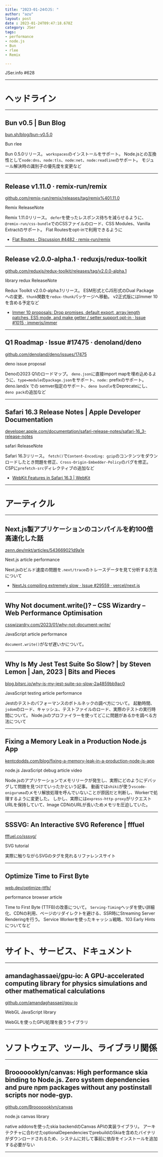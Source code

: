 ```yaml
---
title: "2023-01-24のJS: "
author: "azu"
layout: post
date : 2023-01-24T09:47:18.678Z
category: JSer
tags:
- performance
- node.js
- Bun
- rlee
- Remix

---
```


JSer.info #628

----

<h1 class="site-genre">ヘッドライン</h1>

----

## Bun v0.5 | Bun Blog
[bun.sh/blog/bun-v0.5.0](https://bun.sh/blog/bun-v0.5.0 "Bun v0.5 | Bun Blog")
<p class="jser-tags jser-tag-icon"><span class="jser-tag">Bun</span> <span class="jser-tag">rlee</span></p>

Bun 0.5.0リリース。
`workspaces`のインストールをサポート。
Node.jsとの互換性として`node:dns`、`node:tls`、`node:net`、`node:readline`のサポート。
モジュール解決時の識別子の優先度を変更など


----

## Release v1.11.0 · remix-run/remix
[github.com/remix-run/remix/releases/tag/remix%401.11.0](https://github.com/remix-run/remix/releases/tag/remix%401.11.0 "Release v1.11.0 · remix-run/remix")
<p class="jser-tags jser-tag-icon"><span class="jser-tag">Remix</span> <span class="jser-tag">ReleaseNote</span></p>

Remix 1.11.0リリース。
`defer`を使ったレスポンス待ちを減らせるように、`@remix-run/css-bundle`でのCSSファイルのロード、CSS Modules、Vanilla Extractのサポート。
Flat Routesをopt-inで利用できるように

- [Flat Routes · Discussion #4482 · remix-run/remix](https://github.com/remix-run/remix/discussions/4482 "Flat Routes · Discussion #4482 · remix-run/remix")

----

## Release v2.0.0-alpha.1 · reduxjs/redux-toolkit
[github.com/reduxjs/redux-toolkit/releases/tag/v2.0.0-alpha.1](https://github.com/reduxjs/redux-toolkit/releases/tag/v2.0.0-alpha.1 "Release v2.0.0-alpha.1 · reduxjs/redux-toolkit")
<p class="jser-tags jser-tag-icon"><span class="jser-tag">library</span> <span class="jser-tag">redux</span> <span class="jser-tag">ReleaseNote</span></p>

Redux Toolkit v2.0.0-alpha.1リリース。
ESM形式とCJS形式のDual Packageへの変更、`thunk`関数を`redux-thunk`パッケージへ移動。
v2正式版にはImmer 10を含める予定など

- [Immer 10 proposals: Drop promises, default export, array.length patches, ES5 mode, and make getter / setter support opt-in · Issue #1015 · immerjs/immer](https://github.com/immerjs/immer/issues/1015 "Immer 10 proposals: Drop promises, default export, array.length patches, ES5 mode, and make getter / setter support opt-in · Issue #1015 · immerjs/immer")

----

## Q1 Roadmap · Issue #17475 · denoland/deno
[github.com/denoland/deno/issues/17475](https://github.com/denoland/deno/issues/17475 "Q1 Roadmap · Issue #17475 · denoland/deno")
<p class="jser-tags jser-tag-icon"><span class="jser-tag">deno</span> <span class="jser-tag">issue</span> <span class="jser-tag">proposal</span></p>

Denoの2023 Q1のロードマップ。
`deno.json`に直接import mapを埋め込めるように、`type=module`の`package.json`をサポート、`node:` prefixのサポート。
deno.land/x での semver指定のサポート、`deno bundle`をDeprecateにし、`deno pack`の追加など


----

## Safari 16.3 Release Notes | Apple Developer Documentation
[developer.apple.com/documentation/safari-release-notes/safari-16\_3-release-notes](https://developer.apple.com/documentation/safari-release-notes/safari-16_3-release-notes "Safari 16.3 Release Notes | Apple Developer Documentation")
<p class="jser-tags jser-tag-icon"><span class="jser-tag">safari</span> <span class="jser-tag">ReleaseNote</span></p>

Safari 16.3リリース。
`fetch()`で`Content-Encoding: gzip`のコンテンツをダウンロードしたとき問題を修正、`Cross-Origin-Embedder-Policy`のバグを修正。
CSPに`prefetch-src`ディレクティブの追加など

- [WebKit Features in Safari 16.3 | WebKit](https://webkit.org/blog/13691/webkit-features-in-safari-16-3/ "WebKit Features in Safari 16.3 | WebKit")

----
<h1 class="site-genre">アーティクル</h1>

----

## Next.js製アプリケーションのコンパイルを約100倍高速化した話
[zenn.dev/mkt/articles/543669021d9a1e](https://zenn.dev/mkt/articles/543669021d9a1e "Next.js製アプリケーションのコンパイルを約100倍高速化した話")
<p class="jser-tags jser-tag-icon"><span class="jser-tag">Next.js</span> <span class="jser-tag">article</span> <span class="jser-tag">performance</span></p>

Next.jsのビルド速度の問題を`.next/trace`のトレースデータを見て分析する方法について

- [NextJs compiling extremely slow · Issue #29559 · vercel/next.js](https://github.com/vercel/next.js/issues/29559#issuecomment-938431883 "NextJs compiling extremely slow · Issue #29559 · vercel/next.js")

----

## Why Not document.write()? – CSS Wizardry – Web Performance Optimisation
[csswizardry.com/2023/01/why-not-document-write/](https://csswizardry.com/2023/01/why-not-document-write/ "Why Not document.write()? – CSS Wizardry – Web Performance Optimisation")
<p class="jser-tags jser-tag-icon"><span class="jser-tag">JavaScript</span> <span class="jser-tag">article</span> <span class="jser-tag">performance</span></p>

`document.write()`がなぜ遅いかについて。


----

## Why Is My Jest Test Suite So Slow? | by Steven Lemon | Jan, 2023 | Bits and Pieces
[blog.bitsrc.io/why-is-my-jest-suite-so-slow-2a4859bb9ac0](https://blog.bitsrc.io/why-is-my-jest-suite-so-slow-2a4859bb9ac0 "Why Is My Jest Test Suite So Slow? | by Steven Lemon | Jan, 2023 | Bits and Pieces")
<p class="jser-tags jser-tag-icon"><span class="jser-tag">JavaScript</span> <span class="jser-tag">testing</span> <span class="jser-tag">article</span> <span class="jser-tag">performance</span></p>

Jestのテストのパフォーマンスのボトルネックの調べ方について。
起動時間、`jsdom`のロード、キャッシュ、テストファイルのロード、実際のテストの実行時間について。
Node.jsのプロファイラーを使ってどこに問題があるかを調べる方法について


----

## Fixing a Memory Leak in a Production Node.js App
[kentcdodds.com/blog/fixing-a-memory-leak-in-a-production-node-js-app](https://kentcdodds.com/blog/fixing-a-memory-leak-in-a-production-node-js-app "Fixing a Memory Leak in a Production Node.js App")
<p class="jser-tags jser-tag-icon"><span class="jser-tag">node.js</span> <span class="jser-tag">JavaScript</span> <span class="jser-tag">debug</span> <span class="jser-tag">article</span> <span class="jser-tag">video</span></p>

Node.jsのアプリケーションでメモリリークが発生し、実際にどのようにデバッグして問題を見つけていったかという記事。
動画では`shiki`が使う`vscode-oniguruma`のメモリ解放処理を呼んでいないことが原因だと判断し、Workerで処理するように変更した。
しかし、実際には`express-http-proxy`がリクエストURLを保持していて、Image CDNのURLが長いためメモリを圧迫していた。


----

## SSSVG: An Interactive SVG Reference | fffuel
[fffuel.co/sssvg/](https://fffuel.co/sssvg/ "SSSVG: An Interactive SVG Reference | fffuel")
<p class="jser-tags jser-tag-icon"><span class="jser-tag">SVG</span> <span class="jser-tag">tutorial</span></p>

実際に触りながらSVGのタグを見れるリファレンスサイト


----

## Optimize Time to First Byte
[web.dev/optimize-ttfb/](https://web.dev/optimize-ttfb/ "Optimize Time to First Byte")
<p class="jser-tags jser-tag-icon"><span class="jser-tag">performance</span> <span class="jser-tag">browser</span> <span class="jser-tag">article</span></p>

Time to First Byte (TTFB)の改善について。
`Serving-Timing`ヘッダを使い詳細化、CDNの利用、ページのリダイレクトを避ける、SSR時にStreaming Server Renderingを行う。
Service Workerを使ったキャッシュ戦略、103 Early Hintsについてなど


----
<h1 class="site-genre">サイト、サービス、ドキュメント</h1>

----

## amandaghassaei/gpu-io: A GPU-accelerated computing library for physics simulations and other mathematical calculations
[github.com/amandaghassaei/gpu-io](https://github.com/amandaghassaei/gpu-io "amandaghassaei/gpu-io: A GPU-accelerated computing library for physics simulations and other mathematical calculations")
<p class="jser-tags jser-tag-icon"><span class="jser-tag">WebGL</span> <span class="jser-tag">JavaScript</span> <span class="jser-tag">library</span></p>

WebGLを使ったGPU処理を扱うライブラリ


----
<h1 class="site-genre">ソフトウェア、ツール、ライブラリ関係</h1>

----

## Brooooooklyn/canvas: High performance skia binding to Node.js. Zero system dependencies and pure npm packages without any postinstall scripts nor node-gyp.
[github.com/Brooooooklyn/canvas](https://github.com/Brooooooklyn/canvas "Brooooooklyn/canvas: High performance skia binding to Node.js. Zero system dependencies and pure npm packages without any postinstall scripts nor node-gyp.")
<p class="jser-tags jser-tag-icon"><span class="jser-tag">node.js</span> <span class="jser-tag">canvas</span> <span class="jser-tag">library</span></p>

native addonsを使ったskia backendのCanvas APIの実装ライブラリ。
アーキテクチャに合わせたoptionalDependenciesでprebuildのSkiaを含めたバイナリがダウンロードされるため、システムに対して事前に依存をインストールを追加する必要がない


----
